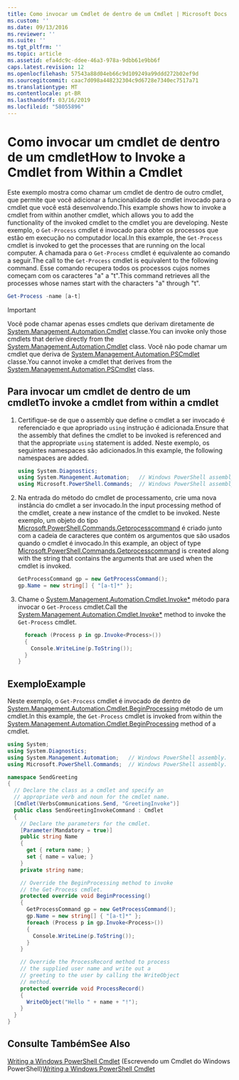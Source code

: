 ```yaml
---
title: Como invocar um Cmdlet de dentro de um Cmdlet | Microsoft Docs
ms.custom: ''
ms.date: 09/13/2016
ms.reviewer: ''
ms.suite: ''
ms.tgt_pltfrm: ''
ms.topic: article
ms.assetid: efa4dc9c-ddee-46a3-978a-9dbb61e9bb6f
caps.latest.revision: 12
ms.openlocfilehash: 57543a88d04eb66c9d109249a99ddd272b02ef9d
ms.sourcegitcommit: caac7d098a448232304c9d6728e7340ec7517a71
ms.translationtype: MT
ms.contentlocale: pt-BR
ms.lasthandoff: 03/16/2019
ms.locfileid: "58055896"
---
```

# <a name="how-to-invoke-a-cmdlet-from-within-a-cmdlet"></a><span data-ttu-id="56ff1-102">Como invocar um cmdlet de dentro de um cmdlet</span><span class="sxs-lookup"><span data-stu-id="56ff1-102">How to Invoke a Cmdlet from Within a Cmdlet</span></span>

<span data-ttu-id="56ff1-103">Este exemplo mostra como chamar um cmdlet de dentro de outro cmdlet, que permite que você adicionar a funcionalidade do cmdlet invocado para o cmdlet que você está desenvolvendo.</span><span class="sxs-lookup"><span data-stu-id="56ff1-103">This example shows how to invoke a cmdlet from within another cmdlet, which allows you to add the functionality of the invoked cmdlet to the cmdlet you are developing.</span></span> <span data-ttu-id="56ff1-104">Neste exemplo, o `Get-Process` cmdlet é invocado para obter os processos que estão em execução no computador local.</span><span class="sxs-lookup"><span data-stu-id="56ff1-104">In this example, the `Get-Process` cmdlet is invoked to get the processes that are running on the local computer.</span></span> <span data-ttu-id="56ff1-105">A chamada para o `Get-Process` cmdlet é equivalente ao comando a seguir.</span><span class="sxs-lookup"><span data-stu-id="56ff1-105">The call to the `Get-Process` cmdlet is equivalent to the following command.</span></span> <span data-ttu-id="56ff1-106">Esse comando recupera todos os processos cujos nomes começam com os caracteres "a" a "t".</span><span class="sxs-lookup"><span data-stu-id="56ff1-106">This command retrieves all the processes whose names start with the characters "a" through "t".</span></span>

```powershell
Get-Process -name [a-t]
```

> [!IMPORTANT]
> <span data-ttu-id="56ff1-107">Você pode chamar apenas esses cmdlets que derivam diretamente de [System.Management.Automation.Cmdlet](/dotnet/api/System.Management.Automation.Cmdlet) classe.</span><span class="sxs-lookup"><span data-stu-id="56ff1-107">You can invoke only those cmdlets that derive directly from the [System.Management.Automation.Cmdlet](/dotnet/api/System.Management.Automation.Cmdlet) class.</span></span> <span data-ttu-id="56ff1-108">Você não pode chamar um cmdlet que deriva de [System.Management.Automation.PSCmdlet](/dotnet/api/System.Management.Automation.PSCmdlet) classe.</span><span class="sxs-lookup"><span data-stu-id="56ff1-108">You cannot invoke a cmdlet that derives from the [System.Management.Automation.PSCmdlet](/dotnet/api/System.Management.Automation.PSCmdlet) class.</span></span>

## <a name="to-invoke-a-cmdlet-from-within-a-cmdlet"></a><span data-ttu-id="56ff1-109">Para invocar um cmdlet de dentro de um cmdlet</span><span class="sxs-lookup"><span data-stu-id="56ff1-109">To invoke a cmdlet from within a cmdlet</span></span>

1. <span data-ttu-id="56ff1-110">Certifique-se de que o assembly que define o cmdlet a ser invocado é referenciado e que apropriado `using` instrução é adicionada.</span><span class="sxs-lookup"><span data-stu-id="56ff1-110">Ensure that the assembly that defines the cmdlet to be invoked is referenced and that the appropriate `using` statement is added.</span></span> <span data-ttu-id="56ff1-111">Neste exemplo, os seguintes namespaces são adicionados.</span><span class="sxs-lookup"><span data-stu-id="56ff1-111">In this example, the following namespaces are added.</span></span>

    ```csharp
    using System.Diagnostics;
    using System.Management.Automation;   // Windows PowerShell assembly.
    using Microsoft.PowerShell.Commands;  // Windows PowerShell assembly.
    ```

2. <span data-ttu-id="56ff1-112">Na entrada do método do cmdlet de processamento, crie uma nova instância do cmdlet a ser invocado.</span><span class="sxs-lookup"><span data-stu-id="56ff1-112">In the input processing method of the cmdlet, create a new instance of the cmdlet to be invoked.</span></span> <span data-ttu-id="56ff1-113">Neste exemplo, um objeto do tipo [Microsoft.PowerShell.Commands.Getprocesscommand](/dotnet/api/Microsoft.PowerShell.Commands.GetProcessCommand) é criado junto com a cadeia de caracteres que contém os argumentos que são usados quando o cmdlet é invocado.</span><span class="sxs-lookup"><span data-stu-id="56ff1-113">In this example, an object of type [Microsoft.PowerShell.Commands.Getprocesscommand](/dotnet/api/Microsoft.PowerShell.Commands.GetProcessCommand) is created along with the string that contains the arguments that are used when the cmdlet is invoked.</span></span>

    ```csharp
    GetProcessCommand gp = new GetProcessCommand();
    gp.Name = new string[] { "[a-t]*" };
    ```

3. <span data-ttu-id="56ff1-114">Chame o [System.Management.Automation.Cmdlet.Invoke\*](/dotnet/api/System.Management.Automation.Cmdlet.Invoke) método para invocar o `Get-Process` cmdlet.</span><span class="sxs-lookup"><span data-stu-id="56ff1-114">Call the [System.Management.Automation.Cmdlet.Invoke\*](/dotnet/api/System.Management.Automation.Cmdlet.Invoke) method to invoke the `Get-Process` cmdlet.</span></span>

    ```csharp
      foreach (Process p in gp.Invoke<Process>())
      {
        Console.WriteLine(p.ToString());
      }
    }
    ```

## <a name="example"></a><span data-ttu-id="56ff1-115">Exemplo</span><span class="sxs-lookup"><span data-stu-id="56ff1-115">Example</span></span>

<span data-ttu-id="56ff1-116">Neste exemplo, o `Get-Process` cmdlet é invocado de dentro de [System.Management.Automation.Cmdlet.BeginProcessing](/dotnet/api/System.Management.Automation.Cmdlet.BeginProcessing) método de um cmdlet.</span><span class="sxs-lookup"><span data-stu-id="56ff1-116">In this example, the `Get-Process` cmdlet is invoked from within the [System.Management.Automation.Cmdlet.BeginProcessing](/dotnet/api/System.Management.Automation.Cmdlet.BeginProcessing) method of a cmdlet.</span></span>

```csharp
using System;
using System.Diagnostics;
using System.Management.Automation;   // Windows PowerShell assembly.
using Microsoft.PowerShell.Commands;  // Windows PowerShell assembly.

namespace SendGreeting
{
  // Declare the class as a cmdlet and specify an
  // appropriate verb and noun for the cmdlet name.
  [Cmdlet(VerbsCommunications.Send, "GreetingInvoke")]
  public class SendGreetingInvokeCommand : Cmdlet
  {
    // Declare the parameters for the cmdlet.
    [Parameter(Mandatory = true)]
    public string Name
    {
      get { return name; }
      set { name = value; }
    }
    private string name;

    // Override the BeginProcessing method to invoke
    // the Get-Process cmdlet.
    protected override void BeginProcessing()
    {
      GetProcessCommand gp = new GetProcessCommand();
      gp.Name = new string[] { "[a-t]*" };
      foreach (Process p in gp.Invoke<Process>())
      {
        Console.WriteLine(p.ToString());
      }
    }

    // Override the ProcessRecord method to process
    // the supplied user name and write out a
    // greeting to the user by calling the WriteObject
    // method.
    protected override void ProcessRecord()
    {
      WriteObject("Hello " + name + "!");
    }
  }
}
```

## <a name="see-also"></a><span data-ttu-id="56ff1-117">Consulte Também</span><span class="sxs-lookup"><span data-stu-id="56ff1-117">See Also</span></span>

<span data-ttu-id="56ff1-118">[Writing a Windows PowerShell Cmdlet](./writing-a-windows-powershell-cmdlet.md) (Escrevendo um Cmdlet do Windows PowerShell)</span><span class="sxs-lookup"><span data-stu-id="56ff1-118">[Writing a Windows PowerShell Cmdlet](./writing-a-windows-powershell-cmdlet.md)</span></span>
